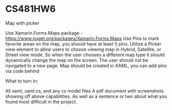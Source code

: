 # CS481HW6
Map with picker


Use Xamarin.Forms.Maps package - https://www.nuget.org/packages/Xamarin.Forms.Maps
Use Pins to mark favorite areas on the map, you should have at least 5 pins. 
Utilize a Picker view element to allow users to choose viewing map in Hybrid, Satellite, or Street view mode. So when the user chooses a different map type it should dynamically change the map on the screen. The user should not be navigated to a new page.
Map should be created in XAML, you can add pins via code behind


What to turn in:

All xaml, xaml.cs, and any cs model files 
A pdf document with screenshots showing off above capabilities. As well as a sentence or two about what you found most difficult in the project.

